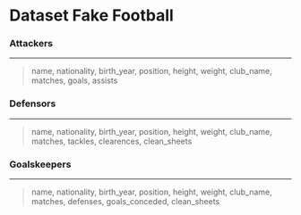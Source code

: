 # Dataset Fake Football

### Attackers
---
> name, nationality, birth_year, position, height, weight, club_name, matches, goals, assists

### Defensors
---
> name, nationality, birth_year, position, height, weight, club_name, matches, tackles, clearences, clean_sheets

### Goalskeepers
---
> name, nationality, birth_year, position, height, weight, club_name, matches, defenses, goals_conceded,
clean_sheets
